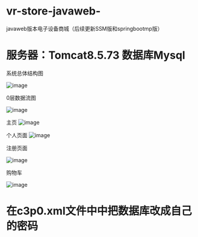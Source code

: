 # vr-store-javaweb-
javaweb版本电子设备商城（后续更新SSM版和springbootmp版）
<h1>服务器：Tomcat8.5.73  数据库Mysql</h1>

系统总体结构图

![image](https://user-images.githubusercontent.com/82950413/224035395-af66aa86-d87f-4328-bb2e-e84db37abfe9.png)

0层数据流图

![image](https://user-images.githubusercontent.com/82950413/224035880-f4ede2a0-b359-4a85-892f-ea439b2ef195.png)


主页
![image](https://user-images.githubusercontent.com/82950413/224036031-77f93325-2820-4da9-8b24-ef5273b07723.png)


个人页面
![image](https://user-images.githubusercontent.com/82950413/224036087-8319f52f-0ada-41e2-baea-b4bad756cf39.png)

注册页面

![image](https://user-images.githubusercontent.com/82950413/224036203-41007952-027b-4d2f-b065-7f39ab014511.png)

购物车

![image](https://user-images.githubusercontent.com/82950413/224036247-792e4a56-1438-4f18-a78f-05ae0721c791.png)

<h1>在c3p0.xml文件中中把数据库改成自己的密码</h1>
